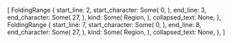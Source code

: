 [
    FoldingRange {
        start_line: 2,
        start_character: Some(
            0,
        ),
        end_line: 3,
        end_character: Some(
            27,
        ),
        kind: Some(
            Region,
        ),
        collapsed_text: None,
    },
    FoldingRange {
        start_line: 7,
        start_character: Some(
            0,
        ),
        end_line: 8,
        end_character: Some(
            27,
        ),
        kind: Some(
            Region,
        ),
        collapsed_text: None,
    },
]